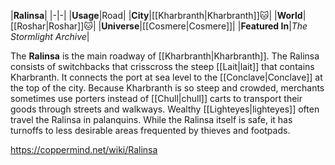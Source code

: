 |**Ralinsa**|
|-|-|
|**Usage**|Road|
|**City**|[[Kharbranth\|Kharbranth]]🐱︎|
|**World**|[[Roshar\|Roshar]]🐱︎|
|**Universe**|[[Cosmere\|Cosmere]]|
|**Featured In**|*The Stormlight Archive*|

The **Ralinsa** is the main roadway of [[Kharbranth\|Kharbranth]].
The Ralinsa consists of switchbacks that crisscross the steep [[Lait\|lait]] that contains Kharbranth. It connects the port at sea level to the [[Conclave\|Conclave]] at the top of the city. Because Kharbranth is so steep and crowded, merchants sometimes use porters instead of [[Chull\|chull]] carts to transport their goods through streets and walkways. Wealthy [[Lighteyes\|lighteyes]] often travel the Ralinsa in palanquins.
While the Ralinsa itself is safe, it has turnoffs to less desirable areas frequented by thieves and footpads.



https://coppermind.net/wiki/Ralinsa